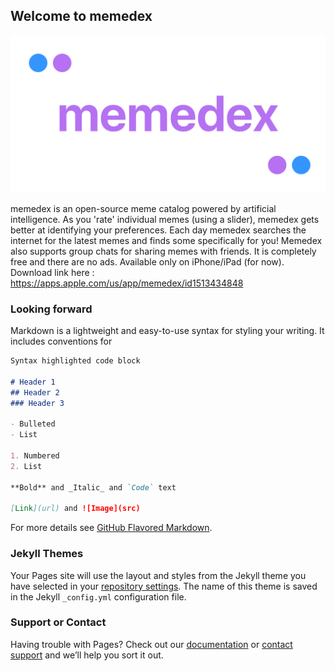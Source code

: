 ## Welcome to memedex












![logo](logo.png)












memedex is an open-source meme catalog powered by artificial intelligence. As you 'rate' individual memes (using a slider), memedex gets better at identifying your preferences. Each day memedex searches the internet for the latest memes and finds some specifically for you! Memedex also supports group chats for sharing memes with friends. It is completely free and there are no ads. Available only on iPhone/iPad (for now). Download link here : https://apps.apple.com/us/app/memedex/id1513434848



### Looking forward

Markdown is a lightweight and easy-to-use syntax for styling your writing. It includes conventions for

```markdown
Syntax highlighted code block

# Header 1
## Header 2
### Header 3

- Bulleted
- List

1. Numbered
2. List

**Bold** and _Italic_ and `Code` text

[Link](url) and ![Image](src)
```

For more details see [GitHub Flavored Markdown](https://guides.github.com/features/mastering-markdown/).

### Jekyll Themes

Your Pages site will use the layout and styles from the Jekyll theme you have selected in your [repository settings](https://github.com/nomolos/memedex/settings). The name of this theme is saved in the Jekyll `_config.yml` configuration file.

### Support or Contact

Having trouble with Pages? Check out our [documentation](https://docs.github.com/categories/github-pages-basics/) or [contact support](https://github.com/contact) and we’ll help you sort it out.
